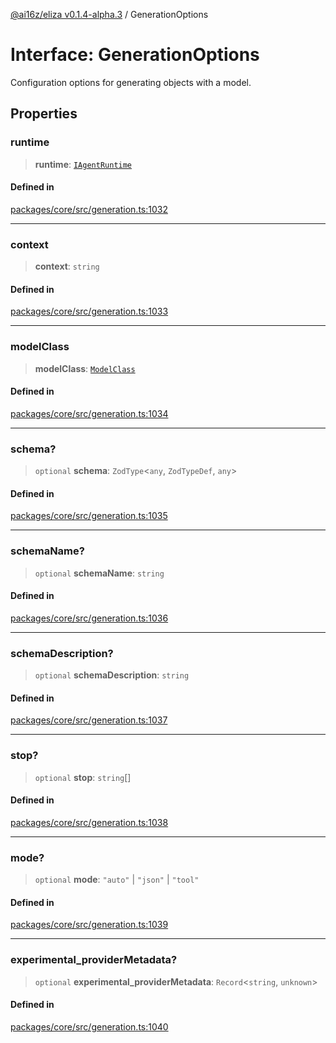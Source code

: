 [@ai16z/eliza v0.1.4-alpha.3](../index.md) / GenerationOptions

# Interface: GenerationOptions

Configuration options for generating objects with a model.

## Properties

### runtime

> **runtime**: [`IAgentRuntime`](IAgentRuntime.md)

#### Defined in

[packages/core/src/generation.ts:1032](https://github.com/ai16z/eliza/blob/main/packages/core/src/generation.ts#L1032)

***

### context

> **context**: `string`

#### Defined in

[packages/core/src/generation.ts:1033](https://github.com/ai16z/eliza/blob/main/packages/core/src/generation.ts#L1033)

***

### modelClass

> **modelClass**: [`ModelClass`](../enumerations/ModelClass.md)

#### Defined in

[packages/core/src/generation.ts:1034](https://github.com/ai16z/eliza/blob/main/packages/core/src/generation.ts#L1034)

***

### schema?

> `optional` **schema**: `ZodType`\<`any`, `ZodTypeDef`, `any`\>

#### Defined in

[packages/core/src/generation.ts:1035](https://github.com/ai16z/eliza/blob/main/packages/core/src/generation.ts#L1035)

***

### schemaName?

> `optional` **schemaName**: `string`

#### Defined in

[packages/core/src/generation.ts:1036](https://github.com/ai16z/eliza/blob/main/packages/core/src/generation.ts#L1036)

***

### schemaDescription?

> `optional` **schemaDescription**: `string`

#### Defined in

[packages/core/src/generation.ts:1037](https://github.com/ai16z/eliza/blob/main/packages/core/src/generation.ts#L1037)

***

### stop?

> `optional` **stop**: `string`[]

#### Defined in

[packages/core/src/generation.ts:1038](https://github.com/ai16z/eliza/blob/main/packages/core/src/generation.ts#L1038)

***

### mode?

> `optional` **mode**: `"auto"` \| `"json"` \| `"tool"`

#### Defined in

[packages/core/src/generation.ts:1039](https://github.com/ai16z/eliza/blob/main/packages/core/src/generation.ts#L1039)

***

### experimental\_providerMetadata?

> `optional` **experimental\_providerMetadata**: `Record`\<`string`, `unknown`\>

#### Defined in

[packages/core/src/generation.ts:1040](https://github.com/ai16z/eliza/blob/main/packages/core/src/generation.ts#L1040)
